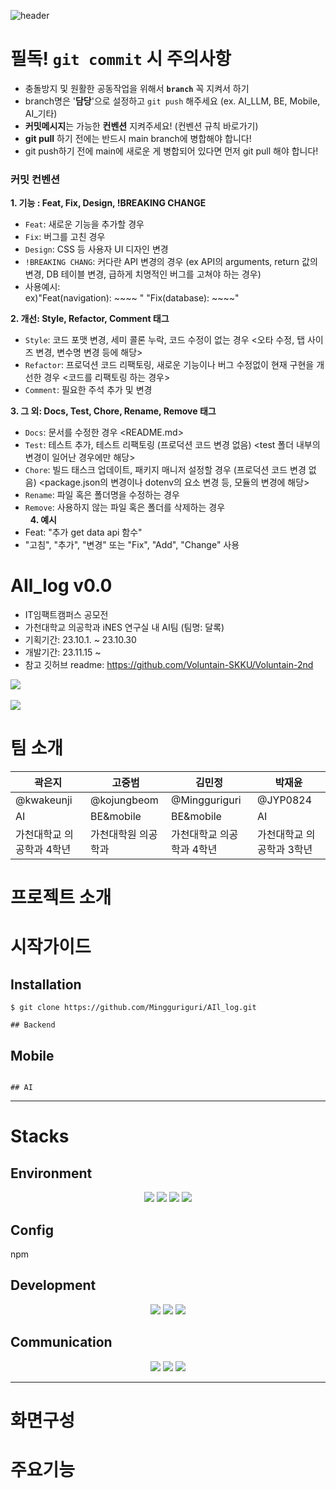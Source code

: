 ![header](https://capsule-render.vercel.app/api?type=waving&color=auto&height=300&section=header&text=AIl_log&fontSize=90)
# 필독! `git commit` 시 주의사항
- 충돌방지 및 원활한 공동작업을 위해서 **`branch`** 꼭 지켜서 하기  
- branch명은 '**담당**'으로 설정하고 `git push` 해주세요 (ex. AI_LLM, BE, Mobile, AI_기타)
- **커밋메시지**는 가능한 **컨벤션** 지켜주세요! (컨벤션 규칙 바로가기)
- **git pull** 하기 전에는 반드시 main branch에 병합해야 합니다!
- git push하기 전에 main에 새로운 게 병합되어 있다면 먼저 git pull 해야 합니다! 
  
### 커밋 컨벤션
**1. 기능  : Feat, Fix, Design, !BREAKING CHANGE**  
- `Feat`: 새로운 기능을 추가할 경우  
- `Fix`: 버그를 고친 경우  
- `Design`: CSS 등 사용자 UI 디자인 변경  
- `!BREAKING CHANG`: 커다란 API 변경의 경우 (ex API의 arguments, return 값의 변경, DB 테이블 변경, 급하게 치명적인 버그를 고쳐야 하는 경우)  
- 사용예시:  
  ex)"Feat(navigation): ~~~~  " "Fix(database): ~~~~"  

**2. 개선: Style, Refactor, Comment 태그**  
- `Style`: 코드 포맷 변경, 세미 콜론 누락, 코드 수정이 없는 경우 <오타 수정, 탭 사이즈 변경, 변수명 변경 등에 해당>   
- `Refactor`: 프로덕션 코드 리팩토링, 새로운 기능이나 버그 수정없이 현재 구현을 개선한 경우 <코드를 리팩토링 하는 경우>  
- `Comment`: 필요한 주석 추가 및 변경  
  
**3. 그 외: Docs, Test, Chore, Rename, Remove 태그**
- `Docs`: 문서를 수정한 경우  <README.md>  
- `Test`: 테스트 추가, 테스트 리팩토링 (프로덕션 코드 변경 없음)  <test 폴더 내부의 변경이 일어난 경우에만 해당>  
- `Chore`: 빌드 태스크 업데이트, 패키지 매니저 설정할 경우 (프로덕션 코드 변경 없음)  <package.json의 변경이나 dotenv의 요소 변경 등, 모듈의 변경에 해당>  
- `Rename`: 파일 혹은 폴더명을 수정하는 경우  
- `Remove`: 사용하지 않는 파일 혹은 폴더를 삭제하는 경우  
 
**4. 예시**  
- Feat: "추가 get data api 함수"  
-  "고침", "추가", "변경" 또는 "Fix", "Add", "Change" 사용  
  
# AIl_log v0.0

- IT임팩트캠퍼스 공모전  
- 가천대학교 의공학과 iNES 연구실 내 AI팀 (팀명: 달록)  
- 기획기간: 23.10.1. ~ 23.10.30   
- 개발기간: 23.11.15 ~   
- 참고 깃허브 readme: https://github.com/Voluntain-SKKU/Voluntain-2nd


<img src="https://github-readme-stats.vercel.app/api/top-langs/?username=Mingguriguri&layout=compact"><br><br>
<img src="https://github-readme-stats.vercel.app/api?username=Mingguriguri&show_icons=true">

# 팀 소개
|곽은지|고중범|김민정|박재윤|
|------|---|---|---|
|@kwakeunji|@kojungbeom|@Mingguriguri|@JYP0824|
|AI|BE&mobile|BE&mobile|AI|
|가천대학교 의공학과 4학년|가천대학원 의공학과|가천대학교 의공학과 4학년|가천대학교 의공학과 3학년|

# 프로젝트 소개
# 시작가이드
## Installation
```
$ git clone https://github.com/Mingguriguri/AIl_log.git

## Backend
```

## Mobile
```

## AI
```

---

# Stacks
## Environment
<div align="center">
	<img src="https://img.shields.io/badge/VSCode-007ACC?style=for-the-badge&logo=visualstudiocode&logoColor=white" />
	<img src="https://img.shields.io/badge/androidstudio-3DDC84?style=for-the-badge&logo=androidstudio&logoColor=white" />
	<img src="https://img.shields.io/badge/git-F05032?style=for-the-badge&logo=git&logoColor=white" />
	<img src="https://img.shields.io/badge/github-181717?style=for-the-badge&logo=github&logoColor=white" />
</div>

## Config
npm

## Development
<div align="center">
	<img src="https://img.shields.io/badge/python-3776AB?style=for-the-badge&logo=python&logoColor=white" />
	<img src="https://img.shields.io/badge/Django-092E20?style=for-the-badge&logo=django&logoColor=white" />
	<img src="https://img.shields.io/badge/kotlin-7F52FF?style=for-the-badge&logo=kotlin&logoColor=white" />
</div>


## Communication
<div align="center">
	<img src="https://img.shields.io/badge/notion-000000?style=for-the-badge&logo=notion&logoColor=white" />
	<img src="https://img.shields.io/badge/googlemeet-00897B?style=for-the-badge&logo=googlemeet&logoColor=white" />
	<img src="https://img.shields.io/badge/googledocs-4285F4?style=for-the-badge&logo=googledocs&logoColor=white" />
</div>


---
# 화면구성

# 주요기능
